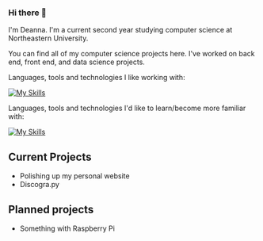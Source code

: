 ### Hi there 👋

I'm Deanna. I'm a current second year studying computer science at Northeastern University.

You can find all of my computer science projects here. I've worked on back end, front end, and data science projects.

Languages, tools and technologies I like working with:

[![My Skills](https://skillicons.dev/icons?i=java,py,js,react,nodejs,html,css,vscode,idea,vim)](https://skillicons.dev)

Languages, tools and technologies I'd like to learn/become more familiar with:

[![My Skills](https://skillicons.dev/icons?i=c,cpp,raspberrypi,ts,mysql,postgres,linux,nextjs,django,svelte)](https://skillicons.dev)

## Current Projects
  - Polishing up my personal website
  - Discogra.py

## Planned projects
  - Something with Raspberry Pi
